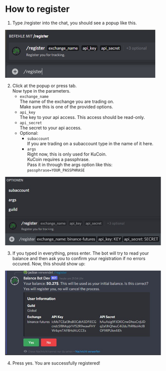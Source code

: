 # How to register

1. Type /register into the chat, you should see a popup like this.

![Register command](register_help.png)

2. Click at the popup or press tab. <br>
   Now type in the parameters.
   - `exchange_name` <br> The name of the exchange you are trading on. <br> 
      Make sure this is one of the provided options.
   - `api_key` 
     <br> The key to your api access. This access should be read-only.
   - `api_secret` <br> The secret to your api access.
   - Optional:
     - `subaccount` <br>
       If you are trading on a subaccount type in the name of it here.
     - `args` <br>
       Right now, this is only used for KuCoin. <br>
       KuCoin requires a passphrase. <br>
       Pass it in through the args option like this: `passphrase=YOUR_PASSPHRASE`

![Example command](help_register_2.jpg)

3. If you typed in everything, press enter. The bot will try to read your balance and 
   then ask you to confirm your registration if no errors occured.
   Now, this should show up:

![Confirmation](help_register_3.jpg)

4. Press yes. You are successfully registered!